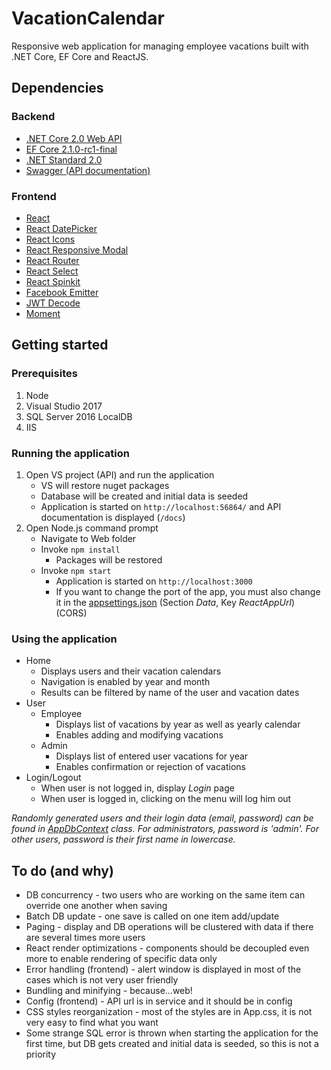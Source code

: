 # VacationCalendar
Responsive web application for managing employee vacations built with .NET Core, EF Core and ReactJS.

## Dependencies

### Backend

* [.NET Core 2.0 Web API](https://www.microsoft.com/net/download/windows)
* [EF Core 2.1.0-rc1-final](https://github.com/aspnet/EntityFrameworkCore)
* [.NET Standard 2.0](https://docs.microsoft.com/en-us/dotnet/standard/net-standard)
* [Swagger (API documentation)](https://swagger.io/swagger-ui/)

### Frontend

* [React](https://reactjs.org)
* [React DatePicker](https://reactdatepicker.com)
* [React Icons](http://gorangajic.github.io/react-icons/)
* [React Responsive Modal](https://react-responsive-modal.leopradel.com)
* [React Router](https://www.npmjs.com/package/react-router)
* [React Select](http://jedwatson.github.io/react-select/)
* [React Spinkit](http://kyleamathews.github.io/react-spinkit/)
* [Facebook Emitter](https://github.com/facebook/emitter)
* [JWT Decode](https://github.com/auth0/jwt-decode)
* [Moment](https://momentjs.com)

## Getting started

### Prerequisites
1. Node
2. Visual Studio 2017
3. SQL Server 2016 LocalDB
4. IIS

### Running the application
1. Open VS project (API) and run the application
	* VS will restore nuget packages
	* Database will be created and initial data is seeded
	* Application is started on `http://localhost:56864/` and API documentation is displayed (`/docs`)
2. Open Node.js command prompt
	* Navigate to Web folder
	* Invoke `npm install`
		* Packages will be restored
	* Invoke `npm start`
		* Application is started on `http://localhost:3000`
		* If you want to change the port of the app, you must also change it in the [appsettings.json](API/App.WebApi/appsettings.json) (Section *Data*, Key *ReactAppUrl*) (CORS)
		
### Using the application
* Home
	* Displays users and their vacation calendars
	* Navigation is enabled by year and month
	* Results can be filtered by name of the user and vacation dates
* User
	* Employee
		* Displays list of vacations by year as well as yearly calendar
		* Enables adding and modifying vacations
	* Admin
		* Displays list of entered user vacations for year
		* Enables confirmation or rejection of vacations
* Login/Logout
  * When user is not logged in, display *Login* page
  * When user is logged in, clicking on the menu will log him out
  
 *Randomly generated users and their login data (email, password) can be found in [AppDbContext](API/App.DAL/AppDbContext.cs) class.*
 *For administrators, password is 'admin'. For other users, password is their first name in lowercase.*
  
 ## To do (and why)
 * DB concurrency - two users who are working on the same item can override one another when saving
 * Batch DB update - one save is called on one item add/update 
 * Paging - display and DB operations will be clustered with data if there are several times more users 
 * React render optimizations - components should be decoupled even more to enable rendering of specific data only
 * Error handling (frontend) - alert window is displayed in most of the cases which is not very user friendly
 * Bundling and minifying - because...web!
 * Config (frontend) - API url is in service and it should be in config
 * CSS styles reorganization - most of the styles are in App.css, it is not very easy to find what you want
 * Some strange SQL error is thrown when starting the application for the first time, but DB gets created and initial data is seeded, so this is not a priority
